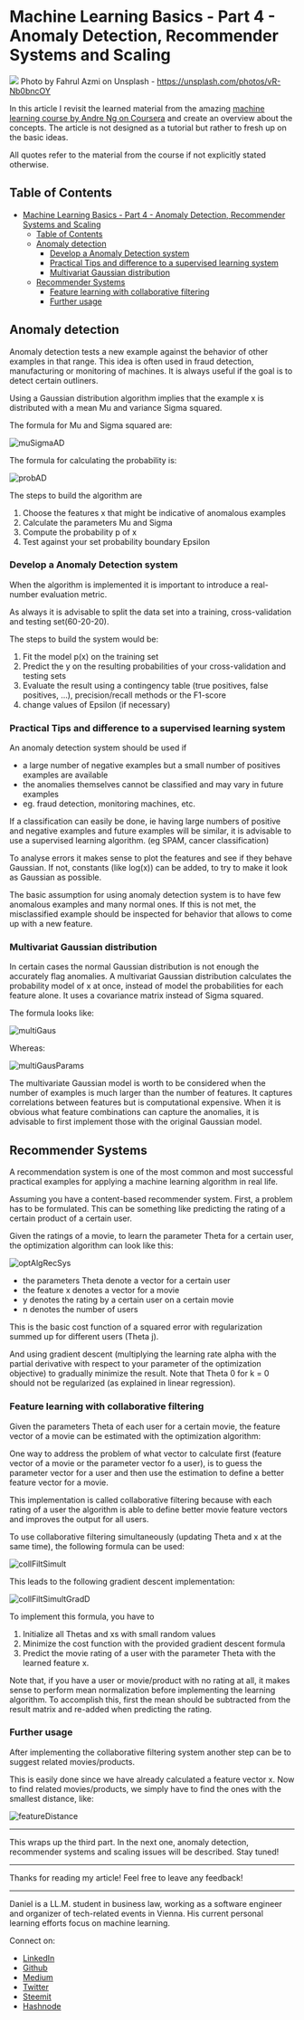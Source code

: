 # Machine Learning Basics - Part 4 - Anomaly Detection, Recommender Systems and Scaling

[<img src="https://images.unsplash.com/photo-1519834089823-08a494ba5a12?ixlib=rb-0.3.5&ixid=eyJhcHBfaWQiOjEyMDd9&s=f514c48e4c073296bec3c7f587955ab1&auto=format&fit=crop&w=1936&q=80">](
https://unsplash.com/photos/vR-Nb0bncOY)
Photo by Fahrul Azmi on Unsplash - https://unsplash.com/photos/vR-Nb0bncOY

In this article I revisit the learned material from the amazing [machine learning course by Andre Ng on Coursera](https://www.coursera.org/learn/machine-learning) and create an overview about the concepts. The article is not designed as a tutorial but rather to fresh up on the basic ideas.

All quotes refer to the material from the course if not explicitly stated otherwise.

## Table of Contents
<!-- TOC -->

- [Machine Learning Basics - Part 4 - Anomaly Detection, Recommender Systems and Scaling](#machine-learning-basics---part-4---anomaly-detection-recommender-systems-and-scaling)
  - [Table of Contents](#table-of-contents)
  - [Anomaly detection](#anomaly-detection)
    - [Develop a Anomaly Detection system](#develop-a-anomaly-detection-system)
    - [Practical Tips and difference to a supervised learning system](#practical-tips-and-difference-to-a-supervised-learning-system)
    - [Multivariat Gaussian distribution](#multivariat-gaussian-distribution)
  - [Recommender Systems](#recommender-systems)
    - [Feature learning with collaborative filtering](#feature-learning-with-collaborative-filtering)
    - [Further usage](#further-usage)

<!-- /TOC -->

## Anomaly detection

Anomaly detection tests a new example against the behavior of other examples in that range. This idea is often used in fraud detection, manufacturing or monitoring of machines. It is always useful if the goal is to detect certain outliners.

Using a Gaussian distribution algorithm implies that the example x is distributed with a mean Mu and variance Sigma squared.

The formula for Mu and Sigma squared are:

![muSigmaAD](../assets/mlIntro/muSigmaAD.png)

The formula for calculating the probability is:

![probAD](../assets/mlIntro/probAD.png)

The steps to build the algorithm are
1. Choose the features x that might be indicative of anomalous examples
1. Calculate the parameters Mu and Sigma
1. Compute the probability p of x
1. Test against your set probability boundary Epsilon

### Develop a Anomaly Detection system

When the algorithm is implemented it is important to introduce a real-number evaluation metric.

As always it is advisable to split the data set into a training, cross-validation and testing set(60-20-20). 

The steps to build the system would be:
1. Fit the model p(x) on the training set
1. Predict the y on the resulting probabilities of your cross-validation and testing sets
1. Evaluate the result using a contingency table (true positives, false positives, ...), precision/recall methods or the F1-score
1. change values of Epsilon (if necessary)

### Practical Tips and difference to a supervised learning system

An anomaly detection system should be used if
- a large number of negative examples but a small number of positives examples are available
- the anomalies themselves cannot be classified and may vary in future examples
- eg. fraud detection, monitoring machines, etc.

If a classification can easily be done, ie having large numbers of positive and negative examples and future examples will be similar, it is advisable to use a supervised learning algorithm. (eg SPAM, cancer classification)

To analyse errors it makes sense to plot the features and see if they behave Gaussian. If not, constants (like log(x)) can be added, to try to make it look as Gaussian as possible. 

The basic assumption for using anomaly detection system is to have few anomalous examples and many normal ones. If this is not met, the misclassified example should be inspected for behavior that allows to come up with a new feature.

### Multivariat Gaussian distribution

In certain cases the normal Gaussian distribution is not enough the accurately flag anomalies. 
A multivariat Gaussian distribution calculates the probability model of x at once, instead of model the probabilities for each feature alone. It uses a covariance matrix instead of Sigma squared.

The formula looks like:

![multiGaus](../assets/mlIntro/multiGaus.png)

Whereas: 

![multiGausParams](../assets/mlIntro/multiGausParams.png)

The multivariate Gaussian model is worth to be considered when the number of examples is much larger than the number of features. It captures correlations between features but is computational expensive. When it is obvious what feature combinations can capture the anomalies, it is advisable to  first implement those with the original Gaussian model.

## Recommender Systems

A recommendation system is one of the most common and most successful practical examples for applying a machine learning algorithm in real life. 

Assuming you have a content-based recommender system. First, a problem has to be formulated. This can be something like predicting the rating of a certain product of a certain user. 

Given the ratings of a movie, to learn the parameter Theta for a certain user, the optimization algorithm can look like this:

![optAlgRecSys](../assets/mlIntro/optAlgRecSys.png)

- the parameters Theta denote a vector for a certain user
- the feature x denotes a vector for a movie 
- y denotes the rating by a certain user on a certain movie
- n denotes the number of users

This is the basic cost function of a squared error with regularization summed up for different users (Theta j).

And using gradient descent (multiplying the learning rate alpha with the partial derivative with respect to your parameter of the optimization objective) to gradually minimize the result. Note that Theta 0 for k = 0 should not be regularized (as explained in linear regression). 

### Feature learning with collaborative filtering

Given the parameters Theta of each user for a certain movie, the feature vector of a movie can be estimated with the optimization algorithm:

One way to address the problem of what vector to calculate first (feature vector of a movie or the parameter vector fo a user), is to guess the parameter vector for a user and then use the estimation to define a better feature vector for a movie.

This implementation is called collaborative filtering because with each rating of a user the algorithm is able to define better movie feature vectors and improves the output for all users.

To use collaborative filtering simultaneously (updating Theta and x at the same time), the following formula can be used: 

![collFiltSimult](../assets/mlIntro/collFiltSimult.png)

This leads to the following gradient descent implementation:

![collFiltSimultGradD](../assets/mlIntro/collFiltSimultGradD.png)

To implement this formula, you have to 
1. Initialize all Thetas and xs with small random values
1. Minimize the cost function with the provided gradient descent formula
1. Predict the movie rating of a user with the parameter Theta with the learned feature x.

Note that, if you have a user or movie/product with no rating at all, it makes sense to perform mean normalization before implementing the learning algorithm. To accomplish this, first the mean should be subtracted from the result matrix and re-added when predicting the rating. 

### Further usage

After implementing the collaborative filtering system another step can be to suggest related movies/products.

This is easily done since we have already calculated a feature vector x. Now to find related movies/products, we simply have to find the ones with the smallest distance, like:

![featureDistance](../assets/mlIntro/featureDistance.png)



---
 
This wraps up the third part. In the next one, anomaly detection, recommender systems and scaling issues will be described. Stay tuned!

---

Thanks for reading my article! Feel free to leave any feedback! 

---

Daniel is a LL.M. student in business law, working as a software engineer and organizer of tech-related events in Vienna. 
His current personal learning efforts focus on machine learning. 

Connect on:
- [LinkedIn](https://www.linkedin.com/in/createdd) 
- [Github](https://github.com/DDCreationStudios)
- [Medium](https://medium.com/@ddcreationstudi)
- [Twitter](https://twitter.com/DDCreationStudi)
- [Steemit](https://steemit.com/@createdd)
- [Hashnode](https://hashnode.com/@DDCreationStudio)
